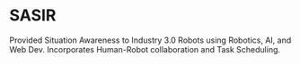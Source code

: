 # SASIR
Provided Situation Awareness to Industry 3.0 Robots using Robotics, AI, and Web Dev. Incorporates Human-Robot collaboration and Task Scheduling.
